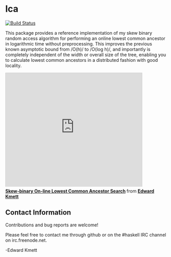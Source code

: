 lca
===

[![Build Status](https://secure.travis-ci.org/ekmett/lca.png?branch=master)](http://travis-ci.org/ekmett/lca)

This package provides a reference implementation of my skew binary random access algorithm for performing an
online lowest common ancestor in logarithmic time without preprocessing. This improves the previous known
asymptotic bound from /O(h)/ to /O(log h)/, and importantly is completely independent of the width or overall
size of the tree, enabling you to calculate lowest common ancestors in a distributed fashion with good locality.

<iframe src="http://www.slideshare.net/slideshow/embed_code/13144385" width="427" height="356" frameborder="0" marginwidth="0" marginheight="0" scrolling="no" style="border:1px solid #CCC;border-width:1px 1px 0;margin-bottom:5px" allowfullscreen> </iframe> <div style="margin-bottom:5px"> <strong> <a href="http://www.slideshare.net/ekmett/skewbinary-online-lowest-common-ancestor-search" title="Skew-binary On-line Lowest Common Ancestor Search" target="_blank">Skew-binary On-line Lowest Common Ancestor Search</a> </strong> from <strong><a href="http://www.slideshare.net/ekmett" target="_blank">Edward Kmett</a></strong> </div>

Contact Information
-------------------

Contributions and bug reports are welcome!

Please feel free to contact me through github or on the #haskell IRC channel on irc.freenode.net.

-Edward Kmett

